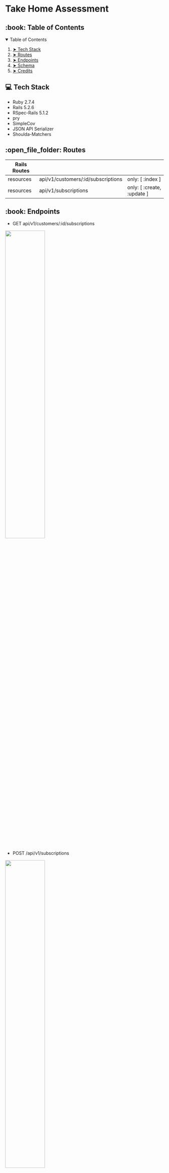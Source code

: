 # Take Home Assessment

<!-- TABLE OF CONTENTS -->
<h2 id="table-of-contents"> :book: Table of Contents</h2>

<details open="open">
  <summary>Table of Contents</summary>
  <ol>
    <li><a href="#Tech Stack"> ➤ Tech Stack</a></li>
    <li><a href="#Routes"> ➤ Routes</a></li>
    <li><a href="#Endpoints"> ➤ Endpoints</a></li>
    <li><a href="#Schema"> ➤ Schema</a></li>
    <li><a href="#credits"> ➤ Credits</a></li>
  </ol>
 </details>
 
  <!-- Tech Stack -->
<h2 id="Tech Stack"> 💻 Tech Stack</h2>
<ul>
  <li>Ruby 2.7.4</li>
  <li>Rails 5.2.6</li>
  <li>RSpec-Rails 5.1.2</li>
  <li>pry</li>
  <li>SimpleCov</li>
  <li>JSON API Serializer</li>
  <li>Shoulda-Matchers</li>
  </ul>
  
  <!-- ROUTES -->
<h2 id="Routes"> :open_file_folder: Routes</h2>

| Rails Routes  |  |  |
| ------------- | ------------- | ------------- |
| resources  | api/v1/customers/:id/subscriptions  | only: [ :index ]  |
| resources  | api/v1/subscriptions  | only: [ :create, :update ]  |

  <!-- Endpoints -->
<h2 id="Endpoints"> :book: Endpoints</h2>

* GET api/v1/customers/:id/subscriptions
<img src="https://user-images.githubusercontent.com/44381885/199998797-9017738d-306c-474b-8ec9-a6c3e60f1c7c.png" width=50% height=50%>

* POST /api/v1/subscriptions
<img src="https://user-images.githubusercontent.com/44381885/199999385-de2b1990-2796-4fdc-b257-2676ff7ca861.png" width=50% height=50%>

* PATCH /api/v1/subscriptions/:id
<img src="https://user-images.githubusercontent.com/44381885/199999633-5582cb41-3b05-43ec-bf24-545ea5fe9f56.png" width=50% height=50%>








